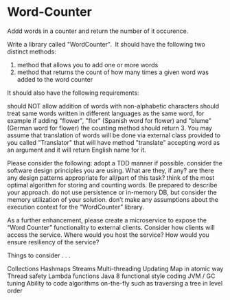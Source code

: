 # Word-Counter
Addd words in  a counter and return the number of it occurence.

Write a library called "WordCounter".  It should have the following two distinct methods:
1. method that allows you to add one or more words
2. method that returns the count of how many times a given word was added to the word counter

It should also have the following requirements:

should NOT allow addition of words with non-alphabetic characters
should treat same words written in different languages as the same word, for example if
adding "flower", "flor" (Spanish word for flower) and "blume" (German word for flower) the counting method should return 3.  You may assume that translation of words will be done via external class provided to you called "Translator" that will have method "translate" accepting word as an argument and it will return English name for it.

Please consider the following:
adopt a TDD manner if possible. 
consider the software design principles you are using.  What are they, if any?
are there any design patterns appropriate for all/part of this task? 
think of the most optimal algorithm for storing and counting words.  Be prepared to describe your approach.
do not use persistence or in-memory DB, but consider the memory utilization of your solution.
don’t make any assumptions about the execution context for the “WordCounter” library.

As a further enhancement, please create a microservice to expose the “Word Counter” functionality to external clients.  Consider how clients will access the service.  Where would you host the service?   How would you ensure resiliency of the service?  

Things to consider . . .

Collections
Hashmaps
Streams
Multi-threading
Updating Map in atomic way
Thread safety
Lambda functions
Java 8 functional style coding
JVM / GC tuning
Ability to code algorithms on-the-fly such as traversing a tree in level order
